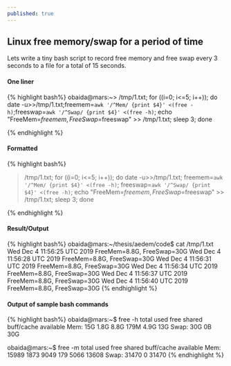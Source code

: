 ```yaml
---
published: true
---
```

## Linux free memory/swap for a period of time

Lets write a tiny bash script to record free memory and free swap every 3 seconds to a file for a total of 15 seconds.

#### One liner
{% highlight bash%}
obaida@mars:~> /tmp/1.txt; for ((i=0; i<=5; i++)); do date -u>>/tmp/1.txt;freemem=`awk '/^Mem/ {print $4}' <(free -h)`;freeswap=`awk '/^Swap/ {print $4}' <(free -h)`; echo "FreeMem=$freemem, FreeSwap=$freeswap" >> /tmp/1.txt; sleep 3; done

{% endhighlight %}

#### Formatted
{% highlight bash%}
> /tmp/1.txt;
for ((i=0; i<=5; i++));
do 
  date -u>>/tmp/1.txt;
  freemem=`awk '/^Mem/ {print $4}' <(free -h)`;
  freeswap=`awk '/^Swap/ {print $4}' <(free -h)`;
  echo "FreeMem=$freemem, FreeSwap=$freeswap" >> /tmp/1.txt;
  sleep 3; 
done

{% endhighlight %}


#### Result/Output
{% highlight bash%}
obaida@mars:~/thesis/aedem/code$ cat /tmp/1.txt
Wed Dec  4 11:56:25 UTC 2019
FreeMem=8.8G, FreeSwap=30G
Wed Dec  4 11:56:28 UTC 2019
FreeMem=8.8G, FreeSwap=30G
Wed Dec  4 11:56:31 UTC 2019
FreeMem=8.8G, FreeSwap=30G
Wed Dec  4 11:56:34 UTC 2019
FreeMem=8.8G, FreeSwap=30G
Wed Dec  4 11:56:37 UTC 2019
FreeMem=8.8G, FreeSwap=30G
Wed Dec  4 11:56:40 UTC 2019
FreeMem=8.8G, FreeSwap=30G
{% endhighlight %}

#### Output of sample bash commands
{% highlight bash%}
obaida@mars:~$ free -h
              total        used        free      shared  buff/cache   available
Mem:            15G        1.8G        8.8G        179M        4.9G         13G
Swap:           30G          0B         30G

obaida@mars:~$ free -m
              total        used        free      shared  buff/cache   available
Mem:          15989        1873        9049         179        5066       13608
Swap:         31470           0       31470
{% endhighlight %}
